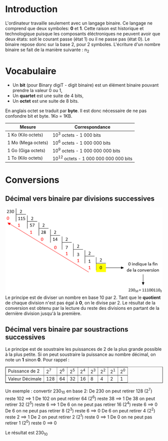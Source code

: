 <!-- TITLE: Systemes De Numeration -->
<!-- SUBTITLE: A quick summary of Systemes De Numeration -->

# Introduction
L'ordinateur travaille seulement avec un langage binaire. Ce langage ne comprend que deux symboles: **0** et **1**. Cette raison est historique et technologique puisque les composants éléctroniques ne peuvent avoir que deux états: soit le courant passe (état 1) ou il ne passe pas (état 0).
Le binaire repose donc sur la base 2, pour 2 symboles. L'écriture d'un nombre binaire se fait de la manière suivante : n<SUB>2</SUB>

# Vocabulaire
* Un **bit** (pour Binary digiT - digit binaire) est un élément binaire pouvant prendre la valeur 0 ou 1,
* Un **quartet** est une suite de 4 bits,
* Un **octet** est une suite de 8 bits.

En anglais octet se traduit par **byte**. Il est donc nécessaire de ne pas confondre bit et byte. 1Ko = 1KB.

| Mesure             | Correspondance                                  |
| ------------------ | ----------------------------------------------- |
| 1 Ko (Kilo octets) | 10<SUP>3</SUP> octets - 1 000 bits              |
| 1 Mo (Mega octets) | 10<SUP>6</SUP> octets - 1 000 000 bits          |
| 1 Go (Giga octets) | 10<SUP>9</SUP> octets - 1 000 000 000 bits      |
| 1 To (Kilo octets) | 10<SUP>12</SUP> octets - 1 000 000 000 000 bits |

# Conversions
## Décimal vers binaire par divisions successives
![Decimal To Binaire Division](/uploads/systemes-de-numerations/decimal-to-binaire-division.png "Decimal To Binaire Division")
Le principe est de diviser un nombre en base 10 par 2. Tant que le **quotient** de chaque division n'est pas égal à **0**, on le divise par 2.
Le résultat de la conversion est obtenu par la lecture du reste des divisions en partant de la dernière division jusqu'à la première.

## Décimal vers binaire par soustractions successives
Le principe est de soustraire les puissances de 2 de la plus grande possible à la plus petite. Si on peut soustraire la puissance au nombre décimal, on note un **1** sinon **0**.
Pour rappel :
<table width=auto; align=center border="1">
    <tr>
        <td>Puissance de 2</td>
        <td>2<SUP>7</SUP></td>
        <td>2<SUP>6</SUP></td>
        <td>2<SUP>5</SUP></td>
        <td>2<SUP>4</SUP></td>
        <td>2<SUP>3</SUP></td>
        <td>2<SUP>2</SUP></td>
        <td>2<SUP>1</SUP></td>
        <td>2<SUP>0</SUP></td>
    </tr>
    <tr>
        <td>Valeur Décimale</td>
        <td>128</td>
        <td>64</td>
        <td>32</td>
        <td>16</td>
        <td>8</td>
        <td>4</td>
        <td>2</td>
        <td>1</td>
    </tr>
</table>
Un exemple : convertir 230<SUB>10</SUB> en base 2:
De      230     on peut retirer         128 (2<SUP>7</SUP>)     reste   102 ==> 1
De      102     on peut retirer         64  (2<SUP>6</SUP>)     reste   38  ==> 1
De      38      on peut retirer         32  (2<SUP>5</SUP>)     reste   6   ==> 1
De      6       on ne peut pas retirer  16  (2<SUP>4</SUP>)     reste   6   ==> 0
De      6       on ne peut pas retirer  8   (2<SUP>3</SUP>)     reste   6   ==> 0
De      6       on peut retirer         4   (2<SUP>2</SUP>)     reste   2   ==> 1
De      2       on peut retirer         2   (2<SUP>1</SUP>)     reste   0   ==> 1
De      0       on ne peut pas retirer  1   (2<SUP>0</SUP>)     reste   0   ==> 0

Le résultat est 230<SUB>10</SUB>

